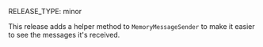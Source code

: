 RELEASE_TYPE: minor

This release adds a helper method to `MemoryMessageSender` to make it easier to see the messages it's received.